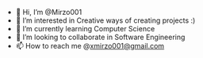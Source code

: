 - 👋 Hi, I’m @Mirzo001
- 👀 I’m interested in Creative ways of creating projects :)
- 🌱 I’m currently learning Computer Science
- 💞️ I’m looking to collaborate in Software Engineering
- 📫 How to reach me @xmirzo001@gmail.com

<!---
Mirzo001/Mirzo001 is a ✨ special ✨ repository because its `README.md` (this file) appears on your GitHub profile.
You can click the Preview link to take a look at your changes.
--->
